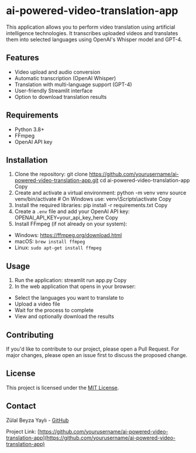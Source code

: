 # ai-powered-video-translation-app

This application allows you to perform video translation using artificial intelligence technologies. It transcribes uploaded videos and translates them into selected languages using OpenAI's Whisper model and GPT-4.

## Features

- Video upload and audio conversion
- Automatic transcription (OpenAI Whisper)
- Translation with multi-language support (GPT-4)
- User-friendly Streamlit interface
- Option to download translation results

## Requirements

- Python 3.8+
- FFmpeg
- OpenAI API key

## Installation

1. Clone the repository:
git clone https://github.com/yourusername/ai-powered-video-translation-app.git
cd ai-powered-video-translation-app
Copy
2. Create and activate a virtual environment:
python -m venv venv
source venv/bin/activate  # On Windows use: venv\Scripts\activate
Copy
3. Install the required libraries:
pip install -r requirements.txt
Copy
4. Create a `.env` file and add your OpenAI API key:
OPENAI_API_KEY=your_api_key_here
Copy
5. Install FFmpeg (if not already on your system):
- Windows: https://ffmpeg.org/download.html
- macOS: `brew install ffmpeg`
- Linux: `sudo apt-get install ffmpeg`

## Usage

1. Run the application:
streamlit run app.py
Copy
2. In the web application that opens in your browser:
- Select the languages you want to translate to
- Upload a video file
- Wait for the process to complete
- View and optionally download the results

## Contributing

If you'd like to contribute to our project, please open a Pull Request. For major changes, please open an issue first to discuss the proposed change.

## License

This project is licensed under the [MIT License](LICENSE).

## Contact

Zülal Beyza Yaylı - [GitHub](https://github.com/yourusername)

Project Link: [https://github.com/yourusername/ai-powered-video-translation-app](https://github.com/yourusername/ai-powered-video-translation-app)

